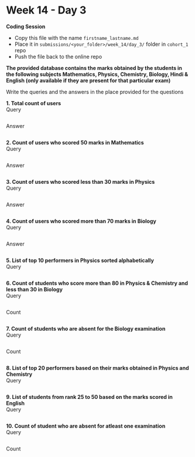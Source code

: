 # Week 14 - Day 3

**Coding Session**

- Copy  this file with the name `firstname_lastname.md`
- Place it in `submissions/<your_folder>/week_14/day_3/` folder in `cohort_1` repo
- Push the file back to the online repo

**The provided database contains the marks obtained by the students in the following subjects Mathematics, Physics, Chemistry, Biology, Hindi & English (only available if they are present for that particular exam)**

Write the queries and the answers in the place provided for the questions

**1. Total count of users**  
Query

```

```
Answer
```

```

**2. Count of users who scored 50 marks in Mathematics**  
Query
```

```
Answer
```

```
**3. Count of users who scored less than 30 marks in Physics**  
Query
```

```
Answer
```

```
**4. Count of users who scored more than 70 marks in Biology**  
Query
```

```
Answer
```

```
**5. List of top 10 performers in Physics sorted alphabetically**  
Query
```

```
**6. Count of students who score more than 80 in Physics & Chemistry and less than 30 in Biology**  
Query
```

```
Count
```

```
**7. Count of students who are absent for the Biology examination**  
Query
```

```
Count
```

```

**8. List of top 20 performers based on their marks obtained in Physics and Chemistry**  
Query
```

```
**9. List of students from rank 25 to 50 based on the marks scored in English**  
Query
```

```
**10. Count of student who are absent for atleast one examination**  
Query
```

```
Count
```

```